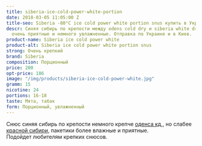 ```yaml
---
title: siberia-ice-cold-power-white-portion
date: 2018-03-05 11:05:00 Z
title-seo: Siberia -80°C ice cold power white portion snus купить в Украине
descr: Синяя сибирь по крепости между odens cold dry и siberia white dry, пакетики
  очень приятные и немного увлажненные. Отправка по Украине и в Киев.
product-name: Siberia ice cold power white
product-alt: Siberia ice cold power white portion snus
strong: Очень крепкий
brand: Siberia
composition: Порционный
price: 200
opt-price: 186
image: "/img/products/siberia-ice-cold-power-white.jpg"
gramm: 15
nicotine: 24
portions: 16-18
taste: Мята, табак
form: Порционный, увлажненный
---
```


Снюс синяя сибирь по крепости немного крепче [оденса кд,](/odens-cold-dry), но слабее [красной сибири](/siberia-white-dry-slim), пакетики более влажные и приятные.<br>
Подойдет любителям крепких снюсов.
